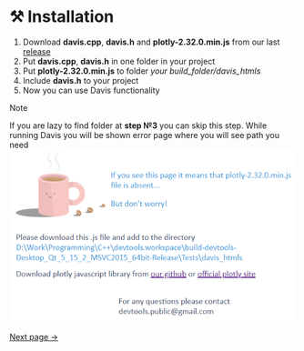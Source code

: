 # ⚒️ Installation

1. Download **davis.cpp**, **davis.h** and **plotly-2.32.0.min.js** from our last [release](https://github.com/valvals/devtools/releases)
2. Put **davis.cpp**, **davis.h** in one folder in your project
3. Put **plotly-2.32.0.min.js** to  folder *your build_folder/davis_htmls*
4. Include **davis.h** to your project
5. Now you can use Davis functionality 

> [!Note]
> If you are lazy to find folder at **step №3** you can skip this step. While running Davis you will be shown error page where you will see path you need
> <img src="_media//error_page.png" width="600">

[Next page →](/gui_intro.md)
